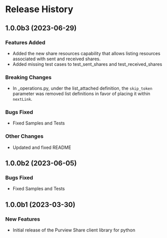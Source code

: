 # Release History

## 1.0.0b3 (2023-06-29)

### Features Added

- Added the new share resources capability that allows listing resources associated with sent and received shares.
- Added missing test cases to test_sent_shares and test_received_shares

### Breaking Changes

- In _operations.py, under the list_attached definition, the `skip_token` parameter was removed list definitions in favor of placing it within `nextLink`. 

### Bugs Fixed

- Fixed Samples and Tests

### Other Changes

- Updated and fixed README

## 1.0.0b2 (2023-06-05)

### Bugs Fixed

- Fixed Samples and Tests

## 1.0.0b1 (2023-03-30)

### New Features

- Initial release of the Purview Share client library for python